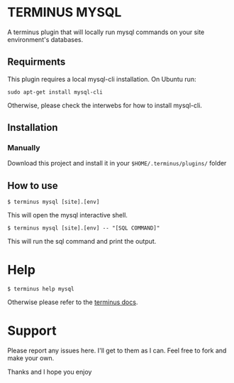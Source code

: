 # TERMINUS MYSQL

A terminus plugin that will locally run mysql commands on your site environment's databases.

## Requirments

This plugin requires a local mysql-cli installation. On Ubuntu run:
```
sudo apt-get install mysql-cli
```
Otherwise, please check the interwebs for how to install mysql-cli.

## Installation

### Manually

Download this project and install it in your `$HOME/.terminus/plugins/` folder

## How to use

```
$ terminus mysql [site].[env]
```
This will open the mysql interactive shell.

```
$ terminus mysql [site].[env] -- "[SQL COMMAND]"
```
This will run the sql command and print the output.


# Help

```
$ terminus help mysql
```

Otherwise please refer to the [terminus docs](https://pantheon.io/docs/terminus/).


# Support
Please report any issues here. I'll get to them as I can. Feel free to fork and make your own.

Thanks and I hope you enjoy
